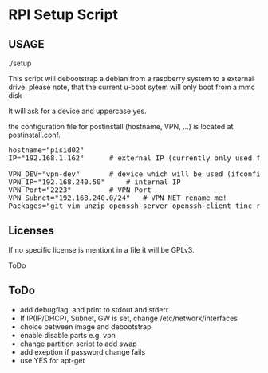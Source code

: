 RPI Setup Script
================

USAGE
-----
./setup

This script will debootstrap a debian from a raspberry system to a external drive. please note, that the current u-boot sytem will only boot from a mmc disk

It will ask for a device and uppercase yes.

the configuration file for postinstall (hostname, VPN, ...) is located at postinstall.conf. 

<pre>
hostname="pisid02"
IP="192.168.1.162"		# external IP (currently only used for TINC!!!), DHCP is running

VPN_DEV="vpn-dev"		# device which will be used (ifconfig)
VPN_IP="192.168.240.50"		# internal IP
VPN_Port="2223"			# VPN Port
VPN_Subnet="192.168.240.0/24"	# VPN NET rename me!
Packages="git vim unzip openssh-server openssh-client tinc rsync locales ntp screen"	# packages which will be installed
</pre>

Licenses
--------
If no specific license is mentiont in a file it will be GPLv3.

ToDo

ToDo
----
* add debugflag, and print to stdout and stderr
* If IP(IP/DHCP), Subnet, GW is set, change /etc/network/interfaces
* choice between image and debootstrap
* enable disable parts e.g. vpn
* change partition script to add swap
* add exeption if password change fails
* use YES for apt-get
